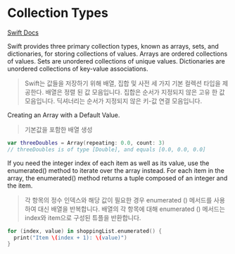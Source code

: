 # Collection Types

[Swift Docs](https://docs.swift.org/swift-book/LanguageGuide/CollectionTypes.html)  

Swift provides three primary collection types, known as arrays, sets, and dictionaries, for storing collections of values. Arrays are ordered collections of values. Sets are unordered collections of unique values. Dictionaries are unordered collections of key-value associations.  
> Swift는 값들을 저장하기 위해 배열, 집합 및 사전 세 가지 기본 컬렉션 타입을 제공한다. 배열은 정렬 된 값 모음입니다. 집합은 순서가 지정되지 않은 고유 한 값 모음입니다. 딕셔너리는 순서가 지정되지 않은 키-값 연결 모음입니다.

Creating an Array with a Default Value. 
> 기본값을 포함한 배열 생성

```swift
var threeDoubles = Array(repeating: 0.0, count: 3)  
// threeDoubles is of type [Double], and equals [0.0, 0.0, 0.0]
```  

If you need the integer index of each item as well as its value, use the enumerated() method to iterate over the array instead. For each item in the array, the enumerated() method returns a tuple composed of an integer and the item.
> 각 항목의 정수 인덱스와 해당 값이 필요한 경우 enumerated () 메서드를 사용하여 대신 배열을 반복합니다. 배열의 각 항목에 대해 enumerated () 메서드는 index와 item으로 구성된 튜플을 반환합니다.

```swift
for (index, value) in shoppingList.enumerated() {
  print("Item \(index + 1): \(value)")
}
``` 

